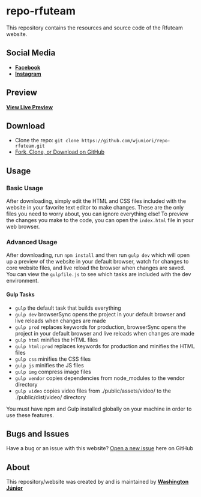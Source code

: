 # repo-rfuteam

This repository contains the resources and source code of the Rfuteam website.

## Social Media

* **[Facebook](https://www.facebook.com/Rfuteam/)** 
* **[Instagram](https://www.instagram.com/rfuteam/)**

## Preview

**[View Live Preview](https://wjuniori.github.io/repo-rfuteam/)**

## Download

* Clone the repo: `git clone https://github.com/wjuniori/repo-rfuteam.git`
* [Fork, Clone, or Download on GitHub](https://github.com/wjuniori/repo-rfuteam)

## Usage

### Basic Usage

After downloading, simply edit the HTML and CSS files included with the website in your favorite text editor to make changes. These are the only files you need to worry about, you can ignore everything else! To preview the changes you make to the code, you can open the `index.html` file in your web browser.

### Advanced Usage

After downloading, run `npm install` and then run `gulp dev` which will open up a preview of the website in your default browser, watch for changes to core website files, and live reload the browser when changes are saved. You can view the `gulpfile.js` to see which tasks are included with the dev environment.

#### Gulp Tasks

- `gulp` the default task that builds everything
- `gulp dev` browserSync opens the project in your default browser and live reloads when changes are made
- `gulp prod` replaces keywords for production, browserSync opens the project in your default browser and live reloads when changes are made
- `gulp html` minifies the HTML files
- `gulp html:prod` replaces keywords for production and minifies the HTML files
- `gulp css` minifies the CSS files
- `gulp js` minifies the JS files
- `gulp img` compress image files
- `gulp vendor` copies dependencies from node_modules to the vendor directory
- `gulp video` copies video files from ./public/assets/video/ to the ./public/dist/video/ directory

You must have npm and Gulp installed globally on your machine in order to use these features.

## Bugs and Issues

Have a bug or an issue with this website? [Open a new issue](https://github.com/wjuniori/repo-rfuteam/issues) here on GitHub

## About

This repository/website was created by and is maintained by **[Washington Júnior](https://github.com/wjuniori/)**
